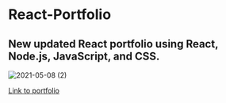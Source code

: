 # React-Portfolio


## New updated React portfolio using React, Node.js, JavaScript, and CSS.


![2021-05-08 (2)](https://user-images.githubusercontent.com/65925169/117554612-a8eb7a00-b00d-11eb-8fc8-0795b308409c.png)




[Link to portfolio](https://mando619.github.io/React-Portfolio/#/)